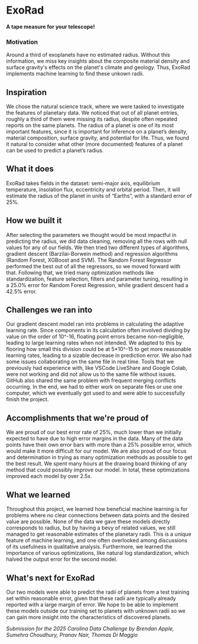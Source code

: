 # ExoRad

**A tape measure for your telescope!**

### Motivation
Around a third of exoplanets have no estimated radius. Without this information, we miss key insights about the composite material density and surface gravity's effects on the planet's climate and geology. Thus, ExoRad implements machine learning to find these unkown radii.

## Inspiration
We chose the natural science track, where we were tasked to investigate the features of planetary data. We noticed that out of all planet entries, roughly a third of them were missing its radius, despite often repeated reports on the same planets. The radius of a planet is one of its most important features, since it is important for inference on a planet’s density, material composition, surface gravity, and potential for life. Thus, we found it natural to consider what other (more documented) features of a planet can be used to predict a planet’s radius. 

## What it does
ExoRad takes fields in the dataset: semi-major axis, equilibrium temperature, insolation flux, eccentricity and orbital period. Then, it will estimate the radius of the planet in units of “Earths”, with a standard error of 25%.


## How we built it
After selecting the parameters we thought would be most impactful in predicting the radius, we did data cleaning, removing all the rows with null values for any of our fields. We then tried two different types of algorithms, gradient descent (Barzilai-Borwein method) and regression algorithms (Random Forest, XGBoost and SVM). The Random Forest Regressor performed the best out of all the regressors, so we moved forward with that. Following that, we tried many optimization methods like standardization, feature selection, filters and parameter tuning, resulting in a 25.0% error for Random Forest Regression, while gradient descent had a 42.5% error. 

## Challenges we ran into
Our gradient descent model ran into problems in calculating the adaptive learning rate. Since components in its calculation often involved dividing by value on the order of 10^-16, floating point errors became non-negligible, leading to large learning rates when not intended. We adapted to this by flooring how small this division could be at 5*10^-15 to get more reasonable learning rates, leading to a sizable decrease in prediction error. 
We also had some issues collaborating on the same file in real time. Tools that we previously had experience with, like VSCode LiveShare and Google Colab, were not working and did not allow us to the same file without issues. GitHub also shared the same problem with frequent merging conflicts occurring. In the end, we had to either work on separate files or use one computer, which we eventually got used to and were able to successfully finish the project. 


## Accomplishments that we're proud of
We are proud of our best error rate of 25%, much lower than we initially expected to have due to high error margins in the data. Many of the data points have their own error bars with more than a 25% possible error, which would make it more difficult for our model. We are also proud of our focus and determination in trying as many optimization methods as possible to get the best result. We spent many hours at the drawing board thinking of any method that could possibly improve our model. In total, these optimizations improved each model by over 2.5x. 

## What we learned
Throughout this project, we learned how beneficial machine learning is for problems where no clear connections between data points and the desired value are possible. None of the data we gave these models directly corresponds to radius, but by having a bevy of related values, we still managed to get reasonable estimates of the planetary radii. This is a unique feature of machine learning, and one often overlooked among discussions of its usefulness in qualitative analysis. Furthermore, we learned the importance of various optimizations, like natural log standardization, which halved the output error for the second model. 

## What's next for ExoRad
Our two models were able to predict the radii of planets from a test training set within reasonable error, given that these radii are typically already reported with a large margin of error. We hope to be able to implement these models outside our training set to planets with unknown radii so we can gain more insight into the characteristics of discovered planets. 

*Submission for the 2025 Carolina Data Challenge by Brendan Apple, Sumehra Choudhury, Pranav Nair, Thomas Di Maggio*
